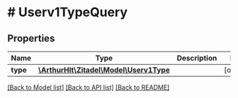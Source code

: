 # # Userv1TypeQuery

## Properties

Name | Type | Description | Notes
------------ | ------------- | ------------- | -------------
**type** | [**\ArthurHlt\Zitadel\Model\Userv1Type**](Userv1Type.md) |  | [optional]

[[Back to Model list]](../../README.md#models) [[Back to API list]](../../README.md#endpoints) [[Back to README]](../../README.md)
